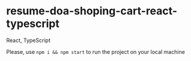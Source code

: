 # resume-doa-shoping-cart-react-typescript
React, TypeScript

Please, use ```npm i && npm start``` to run the project on your local machine
